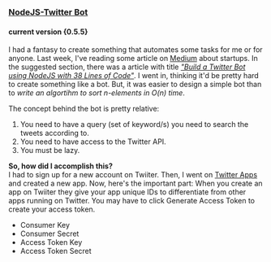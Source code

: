 ### [NodeJS-Twitter Bot](https://github.com/sambhav2612/my-twitter-bot)
#### current version {0.5.5}

I had a fantasy to create something that automates some tasks for me or for anyone. Last week, I've reading some article on [Medium](https://medium.com) about startups. In the suggested section, there was a article with title *["Build a Twitter Bot using NodeJS with 38 Lines of Code"](https://codeburst.io/build-a-simple-twitter-bot-with-node-js-in-just-38-lines-of-code-ed92db9eb078)*. I went in, thinking it'd be pretty hard to create something like a bot. But, it was easier to design a simple bot than to *write an algortihm to sort n-elements in O(n) time*.    
     
The concept behind the bot is pretty relative:     
1. You need to have a query (set of keyword/s) you need to search the tweets according to.
2. You need to have access to the Twitter API.
3. You must be lazy.    
    
**So, how did I accomplish this?**     
I had to sign up for a new account on Twiiter. Then, I went on [Twitter Apps](https://apps.twitter.com) and created a new app. Now, here's the important part: When you create an app on Twiiter they give your app unique IDs to differentiate from other apps running on Twitter. You may have to click Generate Access Token to create your access token.

- Consumer Key
- Consumer Secret
- Access Token Key
- Access Token Secret
